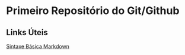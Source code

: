 # Primeiro Repositório do Git/Github

## Links Úteis
[Sintaxe Básica Markdown](https://www.markdownguide.org/basic-syntax/)
